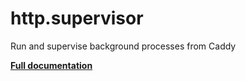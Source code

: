 # http.supervisor

Run and supervise background processes from Caddy

**[Full documentation](https://github.com/lucaslorentz/caddy-supervisor/blob/master/README.md)**
